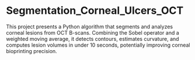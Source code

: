 # Segmentation_Corneal_Ulcers_OCT
This project presents a Python algorithm that segments and analyzes corneal lesions from OCT B-scans. Combining the Sobel operator and a weighted moving average, it detects contours, estimates curvature, and computes lesion volumes in under 10 seconds, potentially improving corneal bioprinting precision.
